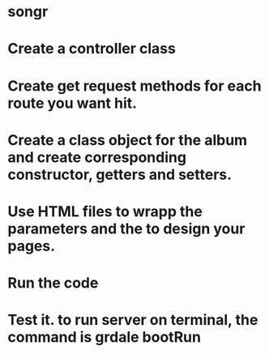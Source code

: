 # songr

# Create a controller class
# Create get request methods for each route you want hit.
# Create a class object for the album and create corresponding constructor, getters and setters.
# Use HTML files to wrapp the parameters and the to design your pages.
# Run the code
# Test it. to run server on terminal, the command is grdale bootRun
